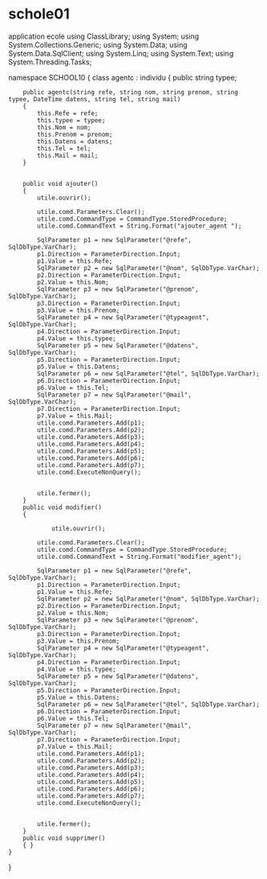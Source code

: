 # schole01
application ecole
using ClassLibrary;
using System;
using System.Collections.Generic;
using System.Data;
using System.Data.SqlClient;
using System.Linq;
using System.Text;
using System.Threading.Tasks;

namespace SCHOOL10
{
    class agentc : individu
    {
        public string typee;

        public agentc(string refe, string nom, string prenom, string typee, DateTime datens, string tel, string mail)
        {
            this.Refe = refe;
            this.typee = typee;
            this.Nom = nom;
            this.Prenom = prenom;
            this.Datens = datens;
            this.Tel = tel;
            this.Mail = mail;
        }
   

        public void ajouter()
        {
            utile.ouvrir();

            utile.comd.Parameters.Clear();
            utile.comd.CommandType = CommandType.StoredProcedure;
            utile.comd.CommandText = String.Format("ajouter_agent ");

            SqlParameter p1 = new SqlParameter("@refe", SqlDbType.VarChar);
            p1.Direction = ParameterDirection.Input;
            p1.Value = this.Refe;
            SqlParameter p2 = new SqlParameter("@nom", SqlDbType.VarChar);
            p2.Direction = ParameterDirection.Input;
            p2.Value = this.Nom;
            SqlParameter p3 = new SqlParameter("@prenom", SqlDbType.VarChar);
            p3.Direction = ParameterDirection.Input;
            p3.Value = this.Prenom;
            SqlParameter p4 = new SqlParameter("@typeagent", SqlDbType.VarChar);
            p4.Direction = ParameterDirection.Input;
            p4.Value = this.typee;
            SqlParameter p5 = new SqlParameter("@datens", SqlDbType.VarChar);
            p5.Direction = ParameterDirection.Input;
            p5.Value = this.Datens;
            SqlParameter p6 = new SqlParameter("@tel", SqlDbType.VarChar);
            p6.Direction = ParameterDirection.Input;
            p6.Value = this.Tel;
            SqlParameter p7 = new SqlParameter("@mail", SqlDbType.VarChar);
            p7.Direction = ParameterDirection.Input;
            p7.Value = this.Mail;
            utile.comd.Parameters.Add(p1);
            utile.comd.Parameters.Add(p2);
            utile.comd.Parameters.Add(p3);
            utile.comd.Parameters.Add(p4);
            utile.comd.Parameters.Add(p5);
            utile.comd.Parameters.Add(p6);
            utile.comd.Parameters.Add(p7);
            utile.comd.ExecuteNonQuery();


            utile.fermer();
        }
        public void modifier()
        {
            
                utile.ouvrir();

            utile.comd.Parameters.Clear();
            utile.comd.CommandType = CommandType.StoredProcedure;
            utile.comd.CommandText = String.Format("modifier_agent");

            SqlParameter p1 = new SqlParameter("@refe", SqlDbType.VarChar);
            p1.Direction = ParameterDirection.Input;
            p1.Value = this.Refe;
            SqlParameter p2 = new SqlParameter("@nom", SqlDbType.VarChar);
            p2.Direction = ParameterDirection.Input;
            p2.Value = this.Nom;
            SqlParameter p3 = new SqlParameter("@prenom", SqlDbType.VarChar);
            p3.Direction = ParameterDirection.Input;
            p3.Value = this.Prenom;
            SqlParameter p4 = new SqlParameter("@typeagent", SqlDbType.VarChar);
            p4.Direction = ParameterDirection.Input;
            p4.Value = this.typee;
            SqlParameter p5 = new SqlParameter("@datens", SqlDbType.VarChar);
            p5.Direction = ParameterDirection.Input;
            p5.Value = this.Datens;
            SqlParameter p6 = new SqlParameter("@tel", SqlDbType.VarChar);
            p6.Direction = ParameterDirection.Input;
            p6.Value = this.Tel;
            SqlParameter p7 = new SqlParameter("@mail", SqlDbType.VarChar);
            p7.Direction = ParameterDirection.Input;
            p7.Value = this.Mail;
            utile.comd.Parameters.Add(p1);
            utile.comd.Parameters.Add(p2);
            utile.comd.Parameters.Add(p3);
            utile.comd.Parameters.Add(p4);
            utile.comd.Parameters.Add(p5);
            utile.comd.Parameters.Add(p6);
            utile.comd.Parameters.Add(p7);
            utile.comd.ExecuteNonQuery();


            utile.fermer();
        }
        public void supprimer()
        { }
    }
}
